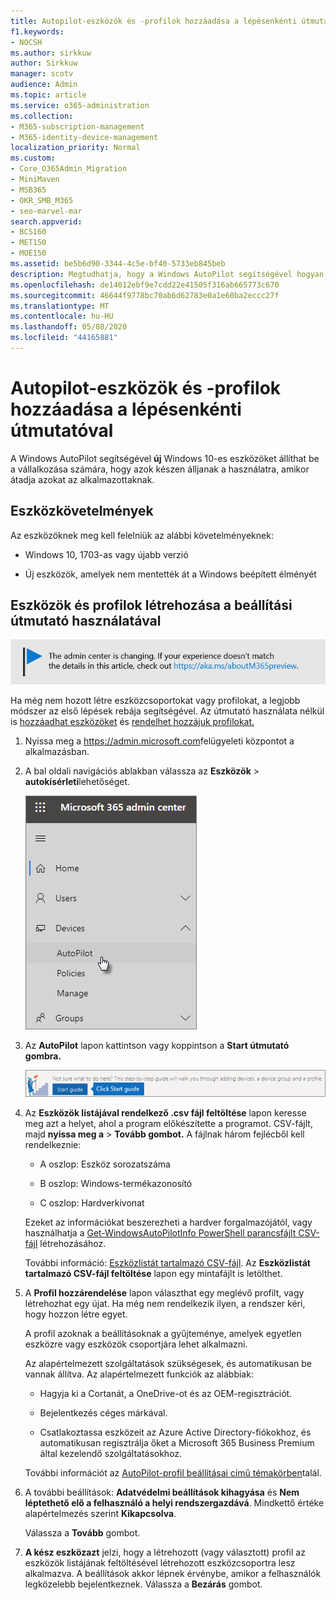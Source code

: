 ```yaml
---
title: Autopilot-eszközök és -profilok hozzáadása a lépésenkénti útmutatóval
f1.keywords:
- NOCSH
ms.author: sirkkuw
author: Sirkkuw
manager: scotv
audience: Admin
ms.topic: article
ms.service: o365-administration
ms.collection:
- M365-subscription-management
- M365-identity-device-management
localization_priority: Normal
ms.custom:
- Core_O365Admin_Migration
- MiniMaven
- MSB365
- OKR_SMB_M365
- seo-marvel-mar
search.appverid:
- BCS160
- MET150
- MOE150
ms.assetid: be5b6d90-3344-4c5e-bf40-5733eb845beb
description: Megtudhatja, hogy a Windows AutoPilot segítségével hogyan állíthatja be az új Windows 10-es eszközöket a vállalkozása számára, hogy azok készen álljanak az alkalmazottak használatára.
ms.openlocfilehash: de14012ebf9e7cdd22e41505f316ab665773c670
ms.sourcegitcommit: 46644f9778bc70ab6d62783e0a1e60ba2eccc27f
ms.translationtype: MT
ms.contentlocale: hu-HU
ms.lasthandoff: 05/08/2020
ms.locfileid: "44165881"
---
```

# <a name="use-the-step-by-step-guide-to-add-autopilot-devices-and-profile"></a>Autopilot-eszközök és -profilok hozzáadása a lépésenkénti útmutatóval

A Windows AutoPilot segítségével **új** Windows 10-es eszközöket állíthat be a vállalkozása számára, hogy azok készen álljanak a használatra, amikor átadja azokat az alkalmazottaknak.
  
## <a name="device-requirements"></a>Eszközkövetelmények

Az eszközöknek meg kell felelniük az alábbi követelményeknek:
  
- Windows 10, 1703-as vagy újabb verzió
    
- Új eszközök, amelyek nem mentették át a Windows beépített élményét
    
## <a name="use-the-setup-guide-to-create-devices-and-profiles"></a>Eszközök és profilok létrehozása a beállítási útmutató használatával

[![A megjelenő címke figyelmeztet a felügyeleti központ változásaira, további részleteket itt talál: aka.ms/aboutM365preview.](../media/m365admincenterchanging.png)](https://docs.microsoft.com/office365/admin/microsoft-365-admin-center-preview)

Ha még nem hozott létre eszközcsoportokat vagy profilokat, a legjobb módszer az első lépések rebája segítségével. Az útmutató használata nélkül is [hozzáadhat eszközöket](create-and-edit-autopilot-devices.md) és [rendelhet hozzájuk profilokat.](create-and-edit-autopilot-profiles.md) 
  
1. Nyissa meg a <a href="https://go.microsoft.com/fwlink/p/?linkid=837890" target="_blank">https://admin.microsoft.com</a>felügyeleti központot a alkalmazásban.

2. A bal oldali navigációs ablakban válassza az **Eszközök** \> **autokísérleti**lehetőséget.

    ![A felügyeleti központban válassza az eszközöket, majd az AutoPilot lehetőséget.](../media/AutoPilot.png)
  
2. Az **AutoPilot** lapon kattintson vagy koppintson a **Start útmutató gombra.**
    
    ![Click Start guide for step-by-step instructions for Autopilot.](../media/31662655-d1e6-437d-87ea-c0dec5da56f7.png)
  
3. Az **Eszközök listájával rendelkező .csv fájl feltöltése** lapon keresse meg azt a helyet, ahol a program előkészítette a programot. CSV-fájlt, majd **nyissa meg a** \> **Tovább gombot.** A fájlnak három fejlécből kell rendelkeznie:
    
    - A oszlop: Eszköz sorozatszáma
    
    - B oszlop: Windows-termékazonosító
    
    - C oszlop: Hardverkivonat
    
    Ezeket az információkat beszerezheti a hardver forgalmazójától, vagy használhatja a [Get-WindowsAutoPilotInfo PowerShell parancsfájlt CSV-fájl](https://www.powershellgallery.com/packages/Get-WindowsAutoPilotInfo) létrehozásához. 
    
    További információ: [Eszközlistát tartalmazó CSV-fájl](https://docs.microsoft.com/microsoft-365/admin/misc/device-list). Az **Eszközlistát tartalmazó CSV-fájl feltöltése** lapon egy mintafájlt is letölthet. 
    
4. A **Profil hozzárendelése** lapon választhat egy meglévő profilt, vagy létrehozhat egy újat. Ha még nem rendelkezik ilyen, a rendszer kéri, hogy hozzon létre egyet. 
    
    A profil azoknak a beállításoknak a gyűjteménye, amelyek egyetlen eszközre vagy eszközök csoportjára lehet alkalmazni.
    
    Az alapértelmezett szolgáltatások szükségesek, és automatikusan be vannak állítva. Az alapértelmezett funkciók az alábbiak:
    
    - Hagyja ki a Cortanát, a OneDrive-ot és az OEM-regisztrációt.
    
    - Bejelentkezés céges márkával.
    
    - Csatlakoztassa eszközeit az Azure Active Directory-fiókokhoz, és automatikusan regisztrálja őket a Microsoft 365 Business Premium által kezelendő szolgáltatásokhoz.
    
    További információt az [AutoPilot-profil beállításai című témakörben](autopilot-profile-settings.md)talál. 
    
5. A további beállítások: **Adatvédelmi beállítások kihagyása** és **Nem léptethető elő a felhasználó a helyi rendszergazdává**. Mindkettő értéke alapértelmezés szerint **Kikapcsolva**. 
    
    Válassza a **Tovább** gombot.
    
6. **A kész eszközazt** jelzi, hogy a létrehozott (vagy választott) profil az eszközök listájának feltöltésével létrehozott eszközcsoportra lesz alkalmazva. A beállítások akkor lépnek érvénybe, amikor a felhasználók legközelebb bejelentkeznek. Válassza a **Bezárás** gombot.
    
